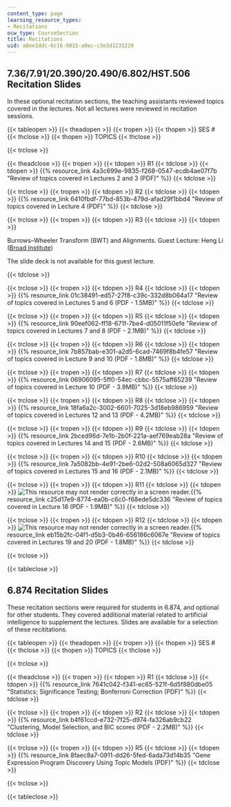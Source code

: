 ```yaml
---
content_type: page
learning_resource_types:
- Recitations
ocw_type: CourseSection
title: Recitations
uid: a8ee1ddc-6c16-9815-a0ec-c3e3d1235220
---
```


7.36/7.91/20.390/20.490/6.802/HST.506 Recitation Slides
-------------------------------------------------------

In these optional recitation sections, the teaching assistants reviewed topics covered in the lectures. Not all lectures were reviewed in recitation sessions.

{{< tableopen >}}
{{< theadopen >}}
{{< tropen >}}
{{< thopen >}}
SES #
{{< thclose >}}
{{< thopen >}}
TOPICS
{{< thclose >}}

{{< trclose >}}

{{< theadclose >}}
{{< tropen >}}
{{< tdopen >}}
R1
{{< tdclose >}}
{{< tdopen >}}
{{% resource_link 4a3c699e-9835-f268-0547-ecdb4ae07f7b "Review of topics covered in Lectures 2 and 3 (PDF)" %}}
{{< tdclose >}}

{{< trclose >}}
{{< tropen >}}
{{< tdopen >}}
R2
{{< tdclose >}}
{{< tdopen >}}
{{% resource_link 6410fbdf-77bd-853b-479d-afad29f1bbd4 "Review of topics covered in Lecture 4 (PDF)" %}}
{{< tdclose >}}

{{< trclose >}}
{{< tropen >}}
{{< tdopen >}}
R3
{{< tdclose >}}
{{< tdopen >}}


Burrows–Wheeler Transform (BWT) and Alignments. Guest Lecture: Heng Li ([Broad Institute](http://www.broadinstitute.org/))

The slide deck is not available for this guest lecture.


{{< tdclose >}}

{{< trclose >}}
{{< tropen >}}
{{< tdopen >}}
R4
{{< tdclose >}}
{{< tdopen >}}
{{% resource_link 01c38491-ed57-27f8-c39c-332d8b064a17 "Review of topics covered in Lectures 5 and 6 (PDF - 1.5MB)" %}}
{{< tdclose >}}

{{< trclose >}}
{{< tropen >}}
{{< tdopen >}}
R5
{{< tdclose >}}
{{< tdopen >}}
{{% resource_link 90eef062-ff18-671f-7be4-d05011f50efe "Review of topics covered in Lectures 7 and 8 (PDF - 2.1MB)" %}}
{{< tdclose >}}

{{< trclose >}}
{{< tropen >}}
{{< tdopen >}}
R6
{{< tdclose >}}
{{< tdopen >}}
{{% resource_link 7b857bab-e301-a2d5-6cad-7469f8b4fe57 "Review of topics covered in Lecture 9 and 10 (PDF - 1.8MB)" %}}
{{< tdclose >}}

{{< trclose >}}
{{< tropen >}}
{{< tdopen >}}
R7
{{< tdclose >}}
{{< tdopen >}}
{{% resource_link 06906095-5ff0-54ec-cbbc-5575aff65239 "Review of topics covered in Lecture 10 (PDF - 3.9MB)" %}}
{{< tdclose >}}

{{< trclose >}}
{{< tropen >}}
{{< tdopen >}}
R8
{{< tdclose >}}
{{< tdopen >}}
{{% resource_link 18fa6a2c-3002-6601-7025-3d18eb986959 "Review of topics covered in Lectures 12 and 13 (PDF - 4.2MB)" %}}
{{< tdclose >}}

{{< trclose >}}
{{< tropen >}}
{{< tdopen >}}
R9
{{< tdclose >}}
{{< tdopen >}}
{{% resource_link 2bced96d-7e1b-2b0f-221a-aef769eab28a "Review of topics covered in Lectures 14 and 15 (PDF - 2.6MB)" %}}
{{< tdclose >}}

{{< trclose >}}
{{< tropen >}}
{{< tdopen >}}
R10
{{< tdclose >}}
{{< tdopen >}}
{{% resource_link 7a5082bb-4e91-2be6-02d2-508a6065d327 "Review of topics covered in Lectures 15 and 16 (PDF - 2.1MB)" %}}
{{< tdclose >}}

{{< trclose >}}
{{< tropen >}}
{{< tdopen >}}
R11
{{< tdclose >}}
{{< tdopen >}}
![This resource may not render correctly in a screen reader.](/images/inacessible.gif){{% resource_link c25d17e9-8774-ea0b-c6c0-f68ede5dc336 "Review of topics covered in Lecture 18 (PDF - 1.9MB)" %}}
{{< tdclose >}}

{{< trclose >}}
{{< tropen >}}
{{< tdopen >}}
R12
{{< tdclose >}}
{{< tdopen >}}
![This resource may not render correctly in a screen reader.](/images/inacessible.gif){{% resource_link eb15b2fc-04f1-d5b3-0b46-656186c6067e "Review of topics covered in Lectures 19 and 20 (PDF - 1.8MB)" %}}
{{< tdclose >}}

{{< trclose >}}

{{< tableclose >}}

6.874 Recitation Slides
-----------------------

These recitation sections were required for students in 6.874, and optional for other students. They covered additional material related to artificial intelligence to supplement the lectures. Slides are available for a selection of these recititations.

{{< tableopen >}}
{{< theadopen >}}
{{< tropen >}}
{{< thopen >}}
SES #
{{< thclose >}}
{{< thopen >}}
TOPICS
{{< thclose >}}

{{< trclose >}}

{{< theadclose >}}
{{< tropen >}}
{{< tdopen >}}
R1
{{< tdclose >}}
{{< tdopen >}}
{{% resource_link 7641c042-f341-ec65-521f-6d5f880dbe05 "Statistics; Significance Testing; Bonferroni Correction (PDF)" %}}
{{< tdclose >}}

{{< trclose >}}
{{< tropen >}}
{{< tdopen >}}
R2
{{< tdclose >}}
{{< tdopen >}}
{{% resource_link b4f61ccd-e732-7f25-d974-fa326ab9cb22 "Clustering, Model Selection, and BIC scores (PDF - 2.2MB)" %}}
{{< tdclose >}}

{{< trclose >}}
{{< tropen >}}
{{< tdopen >}}
R5
{{< tdclose >}}
{{< tdopen >}}
{{% resource_link 8faec8a7-0911-dd26-5fed-6ada73d14b35 "Gene Expression Program Discovery Using Topic Models (PDF)" %}}
{{< tdclose >}}

{{< trclose >}}

{{< tableclose >}}